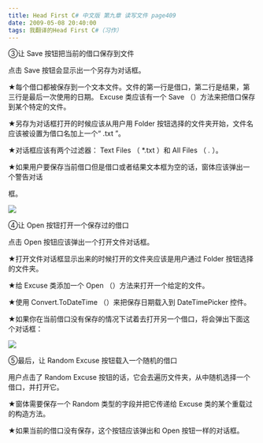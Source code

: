 ```yaml
---
title: Head First C# 中文版 第九章 读写文件 page409
date: 2009-05-08 20:40:00
tags: 我翻译的Head First C#（习作）
---
```

③让  Save  按钮把当前的借口保存到文件

  

点击  Save  按钮会显示出一个另存为对话框。

  

★每个借口都被保存到一个文本文件。文件的第一行是借口，第二行是结果，第三行是最后一次使用的日期。  Excuse  类应该有一个  Save
（）方法来把借口保存到某个特定的文件。

★另存为对话框打开的时候应该从用户用  Folder  按钮选择的文件夹开始，文件名应该被设置为借口名加上一个“  .txt  ”。

★对话框应该有两个过滤器：  Text Files  （  *.txt  ）和  All Files  （  *.*  ）。

★如果用户要保存当前借口但是借口或者结果文本框为空的话，窗体应该弹出一个警告对话

框。

  

![](https://p-blog.csdn.net/images/p_blog_csdn_net/cuipengfei1/EntryImages/20090508/2009-05-08_20-18-37.jpg)

④让  Open  按钮打开一个保存过的借口

  

点击  Open  按钮应该弹出一个打开文件对话框。

  

★打开文件对话框显示出来的时候打开的文件夹应该是用户通过  Folder  按钮选择的文件夹。

★给  Excuse  类添加一个  Open  （）方法来打开一个给定的文件。

★使用  Convert.ToDateTime  （）来把保存日期载入到  DateTimePicker  控件。

★如果你在当前借口没有保存的情况下试着去打开另一个借口，将会弹出下面这个对话框：

  

![](https://p-blog.csdn.net/images/p_blog_csdn_net/cuipengfei1/EntryImages/20090508/2009-05-08_20-29-17.jpg)

⑤最后，让  Random Excuse  按钮载入一个随机的借口

  

用户点击了  Random Excuse  按钮的话，它会去遍历文件夹，从中随机选择一个借口，并打开它。

  

★窗体需要保存一个  Random  类型的字段并把它传递给  Excuse  类的某个重载过的构造方法。

★如果当前的借口没有保存，这个按钮应该弹出和  Open  按钮一样的对话框。




